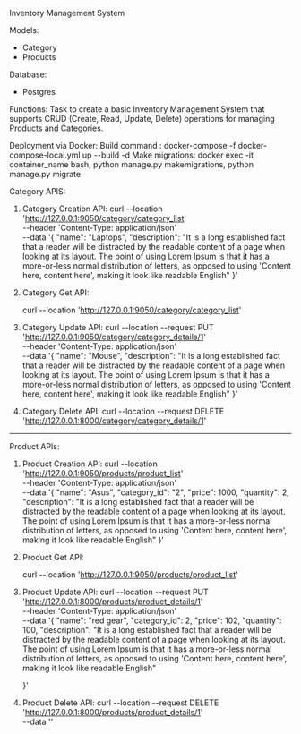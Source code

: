 Inventory Management System

Models:
- Category
- Products


Database:
- Postgres


Functions: 
Task to create a basic Inventory Management System that supports CRUD
(Create, Read, Update, Delete) operations for managing Products and Categories.

Deployment via Docker: 
Build command : docker-compose -f docker-compose-local.yml up --build -d
Make migrations: docker exec -it container_name bash, python manage.py makemigrations, python manage.py migrate


Category APIS:

1. Category Creation API:
    curl --location 'http://127.0.0.1:9050/category/category_list' \
    --header 'Content-Type: application/json' \
    --data '{
        "name": "Laptops",
        "description": "It is a long established fact that a reader will be distracted by the readable content of a page when looking at its layout. The point of using Lorem Ipsum is that it has a more-or-less normal distribution of letters, as opposed to using 'Content here, content here', making it look like readable English"
    }'

2. Category Get API:

    curl --location 'http://127.0.0.1:9050/category/category_list'


3. Category Update API:
    curl --location --request PUT 'http://127.0.0.1:9050/category/category_details/1' \
        --header 'Content-Type: application/json' \
        --data '{
            "name": "Mouse",
            "description": "It is a long established fact that a reader will be distracted by the readable content of a page when looking at its layout. The point of using Lorem Ipsum is that it has a more-or-less normal distribution of letters, as opposed to using 'Content here, content here', making it look like readable English"
        }'

4. Category Delete API:
    curl --location --request DELETE 'http://127.0.0.1:8000/category/category_details/1'



----------------------------------------------------------------------------------------------------

Product APIs:

1. Product Creation API:
    curl --location 'http://127.0.0.1:9050/products/product_list' \
    --header 'Content-Type: application/json' \
    --data '{
        "name": "Asus",
        "category_id": "2",
        "price": 1000,
        "quantity": 2,
        "description": "It is a long established fact that a reader will be distracted by the readable content of a page when looking at its layout. The point of using Lorem Ipsum is that it has a more-or-less normal distribution of letters, as opposed to using 'Content here, content here', making it look like readable English"
    }'

2. Product Get API:

    curl --location 'http://127.0.0.1:9050/products/product_list'


3. Product Update API:
    curl --location --request PUT 'http://127.0.0.1:8000/products/product_details/1' \
    --header 'Content-Type: application/json' \
    --data '{
        "name": "red gear",
        "category_id": 2,
        "price": 102,
        "quantity": 100,
        "description": "It is a long established fact that a reader will be distracted by the readable content of a page when looking at its layout. The point of using Lorem Ipsum is that it has a more-or-less normal distribution of letters, as opposed to using 'Content here, content here', making it look like readable English"
        
    }'

4. Product Delete API:
    curl --location --request DELETE 'http://127.0.0.1:8000/products/product_details/1' \
    --data ''